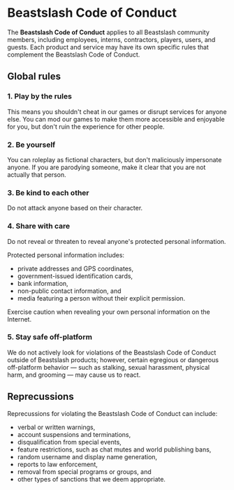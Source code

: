 # Beastslash Code of Conduct
The **Beastslash Code of Conduct** applies to all Beastslash community members, including employees, interns, contractors, players, users, and guests. Each product and service may have its own specific rules that complement the Beastslash Code of Conduct.

## Global rules
### 1. Play by the rules
This means you shouldn't cheat in our games or disrupt services for anyone else. You can mod our games to make them more accessible and enjoyable for you, but don't ruin the experience for other people. 

### 2. Be yourself
You can roleplay as fictional characters, but don't maliciously impersonate anyone. If you are parodying someone, make it clear that you are not actually that person.

### 3. Be kind to each other
Do not attack anyone based on their character.

### 4. Share with care
Do not reveal or threaten to reveal anyone's protected personal information.

Protected personal information includes:
* private addresses and GPS coordinates,
* government-issued identification cards,
* bank information,
* non-public contact information, and
* media featuring a person without their explicit permission.

Exercise caution when revealing your own personal information on the Internet.

### 5. Stay safe off-platform
We do not actively look for violations of the Beastslash Code of Conduct outside of Beastslash products; however, certain egregious or dangerous off-platform behavior — such as stalking, sexual harassment, physical harm, and grooming — may cause us to react. 

## Reprecussions
Reprecussions for violating the Beastslash Code of Conduct can include:
* verbal or written warnings,
* account suspensions and terminations,
* disqualification from special events,
* feature restrictions, such as chat mutes and world publishing bans,
* random username and display name generation,
* reports to law enforcement,
* removal from special programs or groups, and
* other types of sanctions that we deem appropriate.
